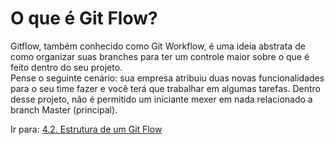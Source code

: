 # O que é Git Flow?

Gitflow, também conhecido como Git Workflow, é uma ideia abstrata de como organizar suas branches para ter um controle maior sobre o que é feito dentro do seu projeto.<br>
Pense o seguinte cenário: sua empresa atribuiu duas novas funcionalidades para o seu time fazer e você terá que trabalhar em algumas tarefas. Dentro desse projeto, não é permitido um iniciante mexer em nada relacionado a branch Master (principal).

Ir para: [4.2. Estrutura de um Git Flow](estrutura.md)